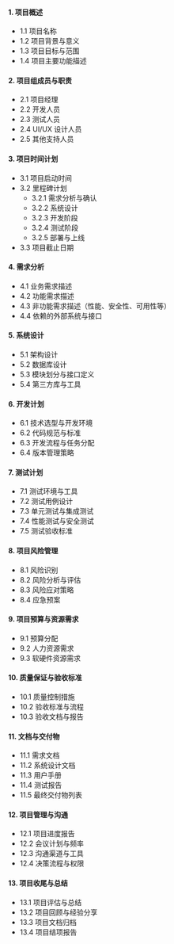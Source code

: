 #### 1. 项目概述

- 1.1 项目名称
- 1.2 项目背景与意义
- 1.3 项目目标与范围
- 1.4 项目主要功能描述

#### 2. 项目组成员与职责

- 2.1 项目经理
- 2.2 开发人员
- 2.3 测试人员
- 2.4 UI/UX 设计人员
- 2.5 其他支持人员

#### 3. 项目时间计划

- 3.1 项目启动时间
- 3.2 里程碑计划
    - 3.2.1 需求分析与确认
    - 3.2.2 系统设计
    - 3.2.3 开发阶段
    - 3.2.4 测试阶段
    - 3.2.5 部署与上线
- 3.3 项目截止日期

#### 4. 需求分析

- 4.1 业务需求描述
- 4.2 功能需求描述
- 4.3 非功能需求描述（性能、安全性、可用性等）
- 4.4 依赖的外部系统与接口

#### 5. 系统设计

- 5.1 架构设计
- 5.2 数据库设计
- 5.3 模块划分与接口定义
- 5.4 第三方库与工具

#### 6. 开发计划

- 6.1 技术选型与开发环境
- 6.2 代码规范与标准
- 6.3 开发流程与任务分配
- 6.4 版本管理策略

#### 7. 测试计划

- 7.1 测试环境与工具
- 7.2 测试用例设计
- 7.3 单元测试与集成测试
- 7.4 性能测试与安全测试
- 7.5 测试验收标准

#### 8. 项目风险管理

- 8.1 风险识别
- 8.2 风险分析与评估
- 8.3 风险应对策略
- 8.4 应急预案

#### 9. 项目预算与资源需求

- 9.1 预算分配
- 9.2 人力资源需求
- 9.3 软硬件资源需求

#### 10. 质量保证与验收标准

- 10.1 质量控制措施
- 10.2 验收标准与流程
- 10.3 验收文档与报告

#### 11. 文档与交付物

- 11.1 需求文档
- 11.2 系统设计文档
- 11.3 用户手册
- 11.4 测试报告
- 11.5 最终交付物列表

#### 12. 项目管理与沟通

- 12.1 项目进度报告
- 12.2 会议计划与频率
- 12.3 沟通渠道与工具
- 12.4 决策流程与权限

#### 13. 项目收尾与总结

- 13.1 项目评估与总结
- 13.2 项目回顾与经验分享
- 13.3 项目文档归档
- 13.4 项目结项报告